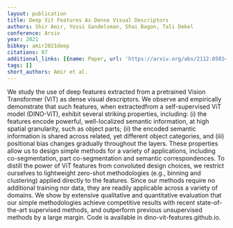 ```yaml
---
layout: publication
title: Deep Vit Features As Dense Visual Descriptors
authors: Shir Amir, Yossi Gandelsman, Shai Bagon, Tali Dekel
conference: Arxiv
year: 2021
bibkey: amir2021deep
citations: 87
additional_links: [{name: Paper, url: 'https://arxiv.org/abs/2112.05814'}]
tags: []
short_authors: Amir et al.
---
```

We study the use of deep features extracted from a pretrained Vision
Transformer (ViT) as dense visual descriptors. We observe and empirically
demonstrate that such features, when extractedfrom a self-supervised ViT model
(DINO-ViT), exhibit several striking properties, including: (i) the features
encode powerful, well-localized semantic information, at high spatial
granularity, such as object parts; (ii) the encoded semantic information is
shared across related, yet different object categories, and (iii) positional
bias changes gradually throughout the layers. These properties allow us to
design simple methods for a variety of applications, including co-segmentation,
part co-segmentation and semantic correspondences. To distill the power of ViT
features from convoluted design choices, we restrict ourselves to lightweight
zero-shot methodologies (e.g., binning and clustering) applied directly to the
features. Since our methods require no additional training nor data, they are
readily applicable across a variety of domains. We show by extensive
qualitative and quantitative evaluation that our simple methodologies achieve
competitive results with recent state-of-the-art supervised methods, and
outperform previous unsupervised methods by a large margin. Code is available
in dino-vit-features.github.io.